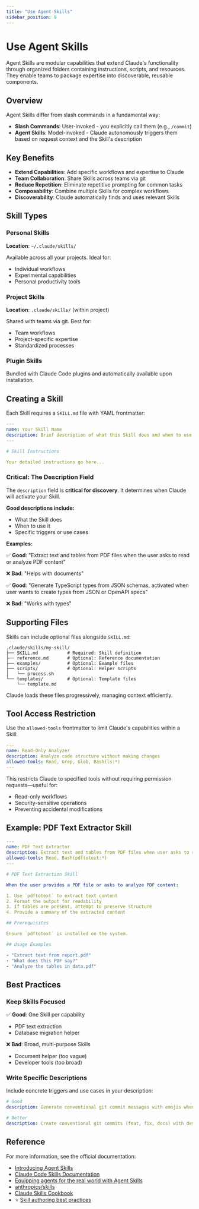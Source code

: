 ```yaml
---
title: "Use Agent Skills"
sidebar_position: 9
---
```


# Use Agent Skills

Agent Skills are modular capabilities that extend Claude's functionality through organized folders containing instructions, scripts, and resources. They enable teams to package expertise into discoverable, reusable components.

## Overview

Agent Skills differ from slash commands in a fundamental way:

- **Slash Commands**: User-invoked - you explicitly call them (e.g., `/commit`)
- **Agent Skills**: Model-invoked - Claude autonomously triggers them based on request context and the Skill's description

## Key Benefits

- **Extend Capabilities**: Add specific workflows and expertise to Claude
- **Team Collaboration**: Share Skills across teams via git
- **Reduce Repetition**: Eliminate repetitive prompting for common tasks
- **Composability**: Combine multiple Skills for complex workflows
- **Discoverability**: Claude automatically finds and uses relevant Skills

## Skill Types

### Personal Skills

**Location**: `~/.claude/skills/`

Available across all your projects. Ideal for:
- Individual workflows
- Experimental capabilities
- Personal productivity tools

### Project Skills

**Location**: `.claude/skills/` (within project)

Shared with teams via git. Best for:
- Team workflows
- Project-specific expertise
- Standardized processes

### Plugin Skills

Bundled with Claude Code plugins and automatically available upon installation.

## Creating a Skill

Each Skill requires a `SKILL.md` file with YAML frontmatter:

```yaml
---
name: Your Skill Name
description: Brief description of what this Skill does and when to use it
---

# Skill Instructions

Your detailed instructions go here...
```

### Critical: The Description Field

The `description` field is **critical for discovery**. It determines when Claude will activate your Skill.

**Good descriptions include:**
- What the Skill does
- When to use it
- Specific triggers or use cases

**Examples:**

✅ **Good**: "Extract text and tables from PDF files when the user asks to read or analyze PDF content"

❌ **Bad**: "Helps with documents"

✅ **Good**: "Generate TypeScript types from JSON schemas, activated when user wants to create types from JSON or OpenAPI specs"

❌ **Bad**: "Works with types"

## Supporting Files

Skills can include optional files alongside `SKILL.md`:

```
.claude/skills/my-skill/
├── SKILL.md           # Required: Skill definition
├── reference.md       # Optional: Reference documentation
├── examples/          # Optional: Example files
├── scripts/           # Optional: Helper scripts
│   └── process.sh
└── templates/         # Optional: Template files
    └── template.md
```

Claude loads these files progressively, managing context efficiently.

## Tool Access Restriction

Use the `allowed-tools` frontmatter to limit Claude's capabilities within a Skill:

```yaml
---
name: Read-Only Analyzer
description: Analyze code structure without making changes
allowed-tools: Read, Grep, Glob, Bash(ls:*)
---
```

This restricts Claude to specified tools without requiring permission requests—useful for:
- Read-only workflows
- Security-sensitive operations
- Preventing accidental modifications

## Example: PDF Text Extractor Skill

```yaml
---
name: PDF Text Extractor
description: Extract text and tables from PDF files when user asks to read or analyze PDF content
allowed-tools: Read, Bash(pdftotext:*)
---

# PDF Text Extraction Skill

When the user provides a PDF file or asks to analyze PDF content:

1. Use `pdftotext` to extract text content
2. Format the output for readability
3. If tables are present, attempt to preserve structure
4. Provide a summary of the extracted content

## Prerequisites

Ensure `pdftotext` is installed on the system.

## Usage Examples

- "Extract text from report.pdf"
- "What does this PDF say?"
- "Analyze the tables in data.pdf"
```

## Best Practices

### Keep Skills Focused

✅ **Good**: One Skill per capability
- PDF text extraction
- Database migration helper

❌ **Bad**: Broad, multi-purpose Skills
- Document helper (too vague)
- Developer tools (too broad)

### Write Specific Descriptions

Include concrete triggers and use cases in your description:

```yaml
# Good
description: Generate conventional git commit messages with emojis when user asks to commit changes

# Better
description: Create conventional git commits (feat, fix, docs) with descriptive emojis. Activated when user says "commit", "create commit", or "commit these changes"
```

## Reference

For more information, see the official documentation:
- [Introducing Agent Skills](https://www.anthropic.com/news/skills)
- [Claude Code Skills Documentation](https://docs.claude.com/en/docs/claude-code/skills)
- [Equipping agents for the real world with Agent Skills](https://www.anthropic.com/engineering/equipping-agents-for-the-real-world-with-agent-skills)
- [anthropics/skills](https://github.com/anthropics/skills)
- [Claude Skills Cookbook](https://github.com/anthropics/claude-cookbooks/tree/main/skills)
- ⭐ [Skill authoring best practices](https://docs.claude.com/en/docs/agents-and-tools/agent-skills/best-practices)